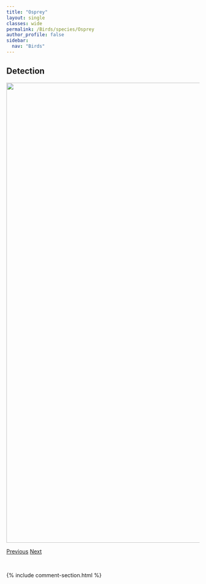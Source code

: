 ```yaml
---
title: "Osprey"
layout: single
classes: wide
permalink: /Birds/species/Osprey
author_profile: false
sidebar:
  nav: "Birds"
---
```


<h2>Detection</h2>

<a href="https://drive.google.com/uc?export=view&id=1SxPofbFXtypc9ma40V7b6dxgAVrJZIFx">
<img src="https://drive.google.com/uc?export=view&id=1SxPofbFXtypc9ma40V7b6dxgAVrJZIFx" height = "1200" width = "800">
</a>


<a href="/DevelopmentWebsite/Birds/species/OlivesidedFlycatcher" class="pagination--pager" title="Contopus cooperi">Previous</a> <a href="/DevelopmentWebsite/Birds/species/Ovenbird" class="pagination--pager" title="Seiurus aurocapilla">Next</a>

<p>&nbsp;</p>

{% include comment-section.html %}
